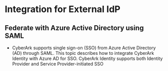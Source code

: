 # Integration for External IdP

## Federate with Azure Active Directory using SAML
  - CyberArk supports single sign-on (SSO) from Azure Active Directory (AD) through SAML. This topic describes how to integrate CyberArk Identity with Azure AD for SSO. CyberArk Identity supports both Identity Provider and Service Provider-initiated SSO
